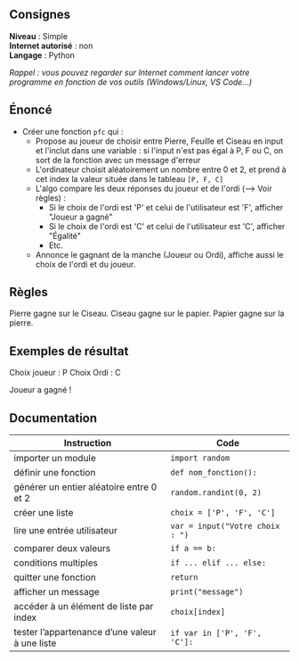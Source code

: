 ## Consignes

**Niveau** : Simple  
**Internet autorisé** : non  
**Langage** : Python

_Rappel : vous pouvez regarder sur Internet comment lancer votre programme en fonction de vos outils (Windows/Linux, VS Code...)_

## Énoncé

- Créer une fonction `pfc` qui :  
    - Propose au joueur de choisir entre Pierre, Feuille et Ciseau en input et l'inclut dans une variable : si l'input n'est pas égal à P, F ou C, on sort de la fonction avec un message d'erreur  
    - L'ordinateur choisit aléatoirement un nombre entre 0 et 2, et prend à cet index la valeur située dans le tableau `[P, F, C]`  
    - L'algo compare les deux réponses du joueur et de l'ordi (--> Voir règles) :  
	    - Si le choix de l'ordi est 'P' et celui de l'utilisateur est 'F', afficher "Joueur a gagné"  
	    - Si le choix de l'ordi est 'C' et celui de l'utilisateur est 'C', afficher "Égalité"  
	    - Etc.  
    - Annonce le gagnant de la manche (Joueur ou Ordi), affiche aussi le choix de l'ordi et du joueur.


## Règles

Pierre gagne sur le Ciseau.
Ciseau gagne sur le papier.
Papier gagne sur la pierre.

## Exemples de résultat

Choix joueur : P
Choix Ordi : C

Joueur a gagné !


## Documentation
| Instruction                                    | Code                            |
| ---------------------------------------------- | ------------------------------- |
| importer un module                             | `import random`                 |
| définir une fonction                           | `def nom_fonction():`           |
| générer un entier aléatoire entre 0 et 2       | `random.randint(0, 2)`          |
| créer une liste                                | `choix = ['P', 'F', 'C']`       |
| lire une entrée utilisateur                    | `var = input("Votre choix : ")` |
| comparer deux valeurs                          | `if a == b:`                    |
| conditions multiples                           | `if ... elif ... else:`         |
| quitter une fonction                           | `return`                        |
| afficher un message                            | `print("message")`              |
| accéder à un élément de liste par index        | `choix[index]`                  |
| tester l’appartenance d’une valeur à une liste | `if var in ['P', 'F', 'C']:`    |

